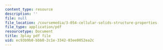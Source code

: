 ```yaml
---
content_type: resource
description: ''
file: null
file_location: /coursemedia/3-054-cellular-solids-structure-properties-and-applications-spring-2015/ec93b9b0bbb02c1e334203ee0052ea2c_4d3RQs2JnKg.pdf
file_type: application/pdf
resourcetype: Document
title: 3play pdf file
uid: ec93b9b0-bbb0-2c1e-3342-03ee0052ea2c
---
```

